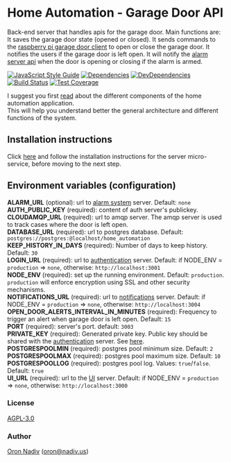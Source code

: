 # Home Automation - Garage Door API
Back-end server that handles apis for the garage door. Main functions are:
It saves the garage door state (opened or closed).
It sends commands to the [raspberry pi garage door client][garage-door-client-url] to open or close the garage door.
It notifies the users if the garage door is left open.
It will notify the [alarm server api][alarm-url] when the door is opening or closing if the alarm is armed.

[![JavaScript Style Guide][standard-image]][standard-url]
[![Dependencies][dependencies-image]][dependencies-url]
[![DevDependencies][dependencies-dev-image]][dependencies-dev-url]
[![Build Status][travis-image]][travis-url]
[![Test Coverage][coveralls-image]][coveralls-url]

I suggest you first [read][overview-url] about the different components of the home automation application.  
This will help you understand better the general architecture and different functions of the system.

## Installation instructions
Click [here][server-installation-instruction-url] and follow the installation instructions for the server micro-service, before moving to the next step.

## Environment variables (configuration)
__ALARM\_URL__ (optional): url to [alarm system][alarm-url] server.  Default: `none`  
__AUTH\_PUBLIC\_KEY__ (required): content of auth server's publickey.  
__CLOUDAMQP\_URL__ (required): url to amqp server.  The amqp server is used to track cases where the door is left open.  
__DATABASE\_URL__ (required):  url to postgres database.  Default: `postgres://postgres:@localhost/home_automation`  
__KEEP\_HISTORY\_IN\_DAYS__ (required): Number of days to keep history.  Default: `30`  
__LOGIN\_URL__ (required): url to [authentication][auth-url] server. Default: if NODE_ENV = `production` => `none`, otherwise: `http://localhost:3001`  
__NODE\_ENV__ (required): set up the running environment.  Default: `production`.  `production` will enforce encryption using SSL and other security mechanisms.  
__NOTIFICATIONS\_URL__ (required): url to [notifications][notifications-url] server. Default: if NODE_ENV = `production` => `none`, otherwise: `http://localhost:3004`  
__OPEN\_DOOR\_ALERTS\_INTERVAL\_IN\_MINUTES__ (required): Frequency to trigger an alert when garage door is left open.  Default: `15`  
__PORT__ (required): server's port.  default: `3003`  
__PRIVATE\_KEY__ (required): Generated private key.  Public key should be shared with the [authentication][auth-url] server. See [here][private-public-keys-url].  
__POSTGRESPOOLMIN__ (required): postgres pool minimum size.  Default: `2`  
__POSTGRESPOOLMAX__ (required): postgres pool maximum size.  Default: `10`  
__POSTGRESPOOLLOG__ (required): postgres pool log. Values: `true`/`false`. Default: `true`  
__UI\_URL__ (required): url to the [UI][ui-url] server. Default: if NODE_ENV = `production` => `none`, otherwise: `http://localhost:3000`

### License
[AGPL-3.0](https://spdx.org/licenses/AGPL-3.0.html)

### Author
[Oron Nadiv](https://github.com/OronNadiv) ([oron@nadiv.us](mailto:oron@nadiv.us))

[dependencies-image]: https://david-dm.org/OronNadiv/garage-door-api/status.svg
[dependencies-url]: https://david-dm.org/OronNadiv/garage-door-api
[dependencies-dev-image]: https://david-dm.org/OronNadiv/garage-door-api/dev-status.svg
[dependencies-dev-url]: https://david-dm.org/OronNadiv/garage-door-api?type=dev
[travis-image]: http://img.shields.io/travis/OronNadiv/garage-door-api.svg?style=flat-square
[travis-url]: https://travis-ci.org/OronNadiv/garage-door-api
[coveralls-image]: http://img.shields.io/coveralls/OronNadiv/garage-door-api.svg?style=flat-square
[coveralls-url]: https://coveralls.io/r/OronNadiv/garage-door-api
[standard-image]: https://img.shields.io/badge/code%20style-standard-brightgreen.svg
[standard-url]: http://standardjs.com

[overview-url]: https://oronnadiv.github.io/home-automation
[client-installation-instruction-url]: https://oronnadiv.github.io/home-automation/#installation-instructions-for-the-raspberry-pi-clients
[server-installation-instruction-url]: https://oronnadiv.github.io/home-automation/#installation-instructions-for-the-server-micro-services
[private-public-keys-url]: https://oronnadiv.github.io/home-automation/#generating-private-and-public-keys

[garage-door-client-url]: https://github.com/OronNadiv/garage-door-raspberry-client

[alarm-url]: https://github.com/OronNadiv/alarm-system-api
[auth-url]: https://github.com/OronNadiv/authentication-api
[camera-url]: https://github.com/OronNadiv/camera-api
[garage-url]: https://github.com/OronNadiv/garage-door-api
[notifications-url]: https://github.com/OronNadiv/notifications-api
[push-url]: https://github.com/OronNadiv/push-api
[storage-url]: https://github.com/OronNadiv/storage-api
[ui-url]: https://github.com/OronNadiv/home-automation-ui
